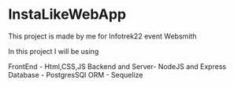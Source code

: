 # InstaLikeWebApp
This project is made by me for Infotrek22 event Websmith


In this project I will be using

FrontEnd - Html,CSS,JS
Backend and Server- NodeJS and Express
Database - PostgresSQl
ORM - Sequelize
